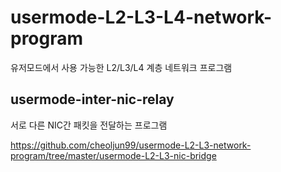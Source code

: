 # usermode-L2-L3-L4-network-program

유저모드에서 사용 가능한 L2/L3/L4 계층 네트워크 프로그램

## usermode-inter-nic-relay

서로 다른 NIC간 패킷을 전달하는 프로그램

https://github.com/cheoljun99/usermode-L2-L3-network-program/tree/master/usermode-L2-L3-nic-bridge

